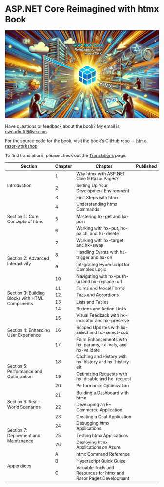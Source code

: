 # ASP.NET Core Reimagined with htmx Book

![](images/aspnet-htmx-header.png)

Have questions or feedback about the book? My email is [cwoodruff@live.com](mailto:cwoodruff@live.com).

For the source code for the book, visit the book's GitHub repo -- [htmx-razor-workshop
](https://github.com/cwoodruff/htmx-razor-workshop)

To find translations, please check out the [Translations](./Translations.md) page.

<table>
    <thead>
        <tr>
            <th>Section</th>
            <th>Chapter</th>
            <th>Chapter</th>
            <th>Published</th>
        </tr>
    </thead>
    <tbody>
        <tr>
            <td rowspan=3>Introduction</td>
            <td>1</td>
            <td>Why htmx with ASP.NET Core 9 Razor Pages?</td>
            <td></td>
        </tr>
        <tr>
            <td>2</td>
            <td>Setting Up Your Development Environment</td>
            <td></td>
        </tr>
        <tr>
            <td>3</td>
            <td>First Steps with htmx</td>
            <td></td>
        </tr>
        <tr>
            <td rowspan=3>Section 1: Core Concepts of htmx</td>
            <td>4</td>
            <td>Understanding htmx Commands</td>
            <td></td>
        </tr>
        <tr>
            <td>5</td>
            <td>Mastering hx-get and hx-post</td>
            <td></td>
        </tr>
        <tr>
            <td>6</td>
            <td>Working with hx-put, hx-patch, and hx-delete</td>
            <td></td>
        </tr>
        <tr>
            <td rowspan=4>Section 2: Advanced Interactivity</td>
            <td>7</td>
            <td>Working with hx-target and hx-swap</td>
            <td></td>
        </tr>
        <tr>
            <td>8</td>
            <td>Handling Events with hx-trigger and hx-on</td>
            <td></td>
        </tr>
        <tr>
            <td>9</td>
            <td>Integrating Hyperscript for Complex Logic</td>
            <td></td>
        </tr>
        <tr>
            <td>10</td>
            <td>Navigating with hx-push-url and hx-replace-url</td>
            <td></td>
        </tr>
        <tr>
            <td rowspan=4>Section 3: Building Blocks with HTML Components</td>
            <td>11</td>
            <td>Forms and Modal Forms</td>
            <td></td>
        </tr>
        <tr>
            <td>12</td>
            <td>Tabs and Accordions</td>
            <td></td>
        </tr>
        <tr>
            <td>13</td>
            <td>Lists and Tables</td>
            <td></td>
        </tr>
        <tr>
            <td>14</td>
            <td>Buttons and Action Links</td>
            <td></td>
        </tr>
        <tr>
            <td rowspan=3>Section 4: Enhancing User Experience</td>
            <td>15</td>
            <td>Visual Feedback with hx-indicator and hx-preserve</td>
            <td></td>
        </tr>
        <tr>
            <td>16</td>
            <td>Scoped Updates with hx-select and hx-select-oob</td>
            <td></td>
        </tr>
        <tr>
            <td>17</td>
            <td>Form Enhancements with hx-params, hx-vals, and hx-validate</td>
            <td></td>
        </tr>
        <tr>
            <td rowspan=3>Section 5: Performance and Optimization</td>
            <td>18</td>
            <td>Caching and History with hx-history and hx-history-elt</td>
            <td></td>
        </tr>
        <tr>
            <td>19</td>
            <td>Optimizing Requests with hx-disable and hx-request</td>
            <td></td>
        </tr>
        <tr>
            <td>20</td>
            <td>Performance Optimization</td>
            <td></td>
        </tr>
        <tr>
            <td rowspan=3>Section 6: Real-World Scenarios</td>
            <td>21</td>
            <td>Building a Dashboard with htmx</td>
            <td></td>
        </tr>
        <tr>
            <td>22</td>
            <td>Developing an E-Commerce Application</td>
            <td></td>
        </tr>
        <tr>
            <td>23</td>
            <td>Creating a Chat Application</td>
            <td></td>
        </tr>
        <tr>
            <td rowspan=3>Section 7: Deployment and Maintenance</td>
            <td>24</td>
            <td>Debugging htmx Applications</td>
            <td></td>
        </tr>
        <tr>
            <td>25</td>
            <td>Testing htmx Applications</td>
            <td></td>
        </tr>
        <tr>
            <td>26</td>
            <td>Deploying htmx Applications on Azure</td>
            <td></td>
        </tr>
        <tr>
            <td rowspan=3>Appendices</td>
            <td>A</td>
            <td>htmx Command Reference</td>
            <td></td>
        </tr>
        <tr>
            <td>B</td>
            <td>Hyperscript Quick Guide</td>
            <td></td>
        </tr>
        <tr>
            <td>C</td>
            <td>Valuable Tools and Resources for htmx and Razor Pages Development</td>
            <td></td>
        </tr>
    </tbody>
</table>